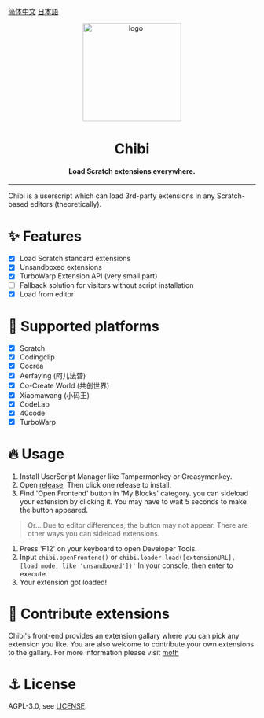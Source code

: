 [简体中文](./README-zh_CN.md) [日本語](./README-ja_JP.md)

<div align="center">

<img alt="logo" src="./assets/chibi.png" width="200px">

# Chibi
#### Load Scratch extensions everywhere.

</div>

---

Chibi is a userscript which can load 3rd-party extensions in any Scratch-based editors (theoretically).
# ✨ Features
- [x] Load Scratch standard extensions
- [x] Unsandboxed extensions
- [x] TurboWarp Extension API (very small part)
- [ ] Fallback solution for visitors without script installation
- [x] Load from editor

# 🌈 Supported platforms
- [x] Scratch
- [x] Codingclip
- [x] Cocrea
- [x] Aerfaying (阿儿法营)
- [x] Co-Create World (共创世界)
- [x] Xiaomawang (小码王)
- [x] CodeLab
- [x] 40code
- [x] TurboWarp

# 🔥 Usage
1. Install UserScript Manager like Tampermonkey or Greasymonkey.
2. Open [release](https://github.com/SimonShiki/chibi/releases), Then click one release to install.
3. Find 'Open Frontend' button in 'My Blocks' category. you can sideload your extension by clicking it. You may have to wait 5 seconds to make the button appeared.

> Or... Due to editor differences, the button may not appear. There are other ways you can sideload extensions.   

1. Press 'F12' on your keyboard to open Developer Tools.
2. Input ``chibi.openFrontend()`` or ``chibi.loader.load([extensionURL], [load mode, like 'unsandboxed'])'`` In your console, then enter to execute.
3. Your extension got loaded!

# 🥰 Contribute extensions
Chibi's front-end provides an extension gallary where you can pick any extension you like. You are also welcome to contribute your own extensions to the gallary. For more information please visit [moth](https://github.com/SimonShiki/moth)

# ⚓ License
AGPL-3.0, see [LICENSE](./LICENSE).

